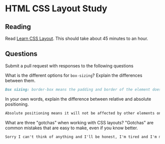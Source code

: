 # HTML CSS Layout Study

## Reading

Read [Learn CSS Layout](http://learnlayout.com). This should take about 45
 minutes to an hour.

## Questions

Submit a pull request with responses to the following questions

What is the different options for `box-sizing`? Explain the differences between
 them.

```md
Box sizing: border-box means the padding and border of the element does not increase the width. According to Mozilla the default is content-box, which I take to mean the opposite of border-box?
```

In your own words, explain the difference between relative and absolute
 positioning.

```md
Absolute positioning means it will not be affected by other elements on the page, relative positining means we can move the element by its relative position to another element, so for example having a div 20 pixels to the right of another div, wherever that ends up in a resizing window.
```

What are three "gotchas" when working with CSS layouts? "Gotchas" are common
 mistakes that are easy to make, even if you know better.

```md
Sorry I can't think of anything and I'll be honest, I'm tired and I'm moving on to the rest of the homework.
```
